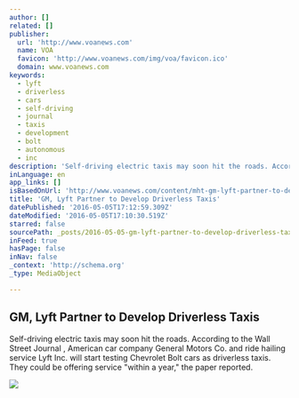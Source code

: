 ```yaml
---
author: []
related: []
publisher:
  url: 'http://www.voanews.com'
  name: VOA
  favicon: 'http://www.voanews.com/img/voa/favicon.ico'
  domain: www.voanews.com
keywords:
  - lyft
  - driverless
  - cars
  - self-driving
  - journal
  - taxis
  - development
  - bolt
  - autonomous
  - inc
description: 'Self-driving electric taxis may soon hit the roads. According to the Wall Street Journal , American car company General Motors Co. and ride hailing service Lyft Inc. will start testing Chevrolet Bolt cars as driverless taxis. They could be offering service "within a year," the paper reported.'
inLanguage: en
app_links: []
isBasedOnUrl: 'http://www.voanews.com/content/mht-gm-lyft-partner-to-develop-driverless-cars/3316903.html'
title: 'GM, Lyft Partner to Develop Driverless Taxis'
datePublished: '2016-05-05T17:12:59.309Z'
dateModified: '2016-05-05T17:10:30.519Z'
starred: false
sourcePath: _posts/2016-05-05-gm-lyft-partner-to-develop-driverless-taxis.md
inFeed: true
hasPage: false
inNav: false
_context: 'http://schema.org'
_type: MediaObject

---
```

<article style=""><h1>GM, Lyft Partner to Develop Driverless Taxis</h1><p>Self-driving electric taxis may soon hit the roads. According to the Wall Street Journal , American car company General Motors Co. and ride hailing service Lyft Inc. will start testing Chevrolet Bolt cars as driverless taxis. They could be offering service "within a year," the paper reported.</p><img src="http://gdb.voanews.com/75AE027B-B9E4-4194-AF2A-E11AD3D1E6BE_mw1024_mh1024_s.jpg" /></article>